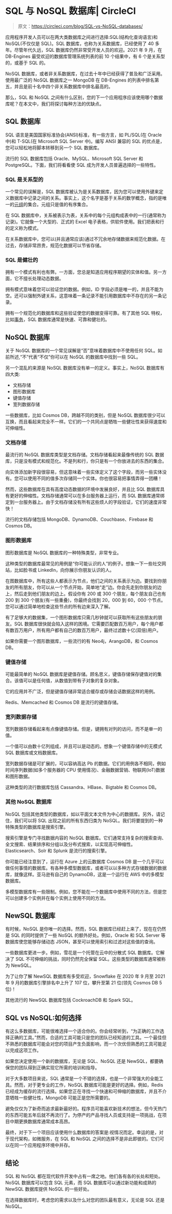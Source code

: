 # SQL 与 NoSQL 数据库| CircleCI

> 原文：<https://circleci.com/blog/SQL-vs-NoSQL-databases/>

应用程序开发人员可以在两大类数据库之间进行选择:SQL(结构化查询语言)和 NoSQL(不仅仅是 SQL)。SQL 数据库，也称为关系数据库，已经使用了 40 多年。尽管年代久远，SQL 数据库仍然非常受开发人员的欢迎。2021 年 9 月，在 DB-Engines 最受欢迎的数据库管理系统列表的前 10 个结果中，有 6 个是关系型的，或基于 SQL 的。

NoSQL 数据库，或者非关系数据库，在过去十年中已经获得了普及和广泛采用。使用最广泛的 NoSQL 数据库之一 MongoDB 在 DB-Engines 的列表中排名第五，并且是前十名中四个非关系数据库中排名最高的。

那么，SQL 和 NoSQL 之间有什么区别，您的下一个应用程序应该使用哪个数据库呢？在本文中，我们将探讨每种方法的优缺点。

## SQL 数据库

SQL 语言是美国国家标准协会(ANSI)标准，有一些方言，如 PL/SQL(在 Oracle 中)和 T-SQL(在 Microsoft SQL Server 中)。编写 ANSI 兼容的 SQL 的优点是，您可以轻松地将脚本转移到另一个 SQL 数据库。

流行的 SQL 数据库包括 Oracle、MySQL、Microsoft SQL Server 和 PostgreSQL。下面，我们将看看使 SQL 成为开发人员普遍选择的一些特性。

### SQL 是关系型的

一个常见的误解是，SQL 数据库被认为是关系数据库，因为您可以使用外键来定义数据库中记录之间的关系。事实上，这个名字是基于关系的数学概念，指的是唯一的[元组](https://en.wikipedia.org/wiki/Tuple)的集合。元组只是值的有序集合。

在 SQL 数据库中，关系被表示为表，关系中的每个元组构成表中的一行(通常称为记录)。它就像一个大型的、正式的 Excel 电子表格，供软件使用。我们把表和行的定义称为模式。

在关系数据库中，您可以(并且通常应该)通过不冗余地存储数据来规范化数据。在过去，存储非常昂贵，规范化数据可以节省存储。

### SQL 是健壮的

拥有一个模式有利也有弊。一方面，您总是知道应用程序期望的实体和值。另一方面，它不擅长处理动态数据。

拥有模式意味着您可以验证您的数据。例如，ID 字段必须是唯一的，并且不能为空。还可以强制外键关系，这意味着一条记录不能引用数据库中不存在的另一条记录。

拥有一个规范化的数据库和这些验证使您的数据变得可靠。有了其他 SQL 特权，比如[事务](https://en.wikipedia.org/wiki/Database_transaction)，SQL 数据库通常是快速、可靠和健壮的。

## NoSQL 数据库

关于 NoSQL 数据库的一个常见误解是“否”意味着数据库中不使用任何 SQL。如前所述,“不”代表“不仅”你可以在 NoSQL 的数据库中找到一些 SQL。

另一个混乱的来源是 NoSQL 数据库没有单一的定义。事实上，NoSQL 数据库有四大类:

*   文档存储
*   图形数据库
*   键值存储
*   宽列数据存储

一些数据库，比如 Cosmos DB，跨越不同的类别，但是 NoSQL 数据库很少可以互换，而且看起来完全不一样。它们的一个共同点是牺牲一些健壮性来获得速度和可伸缩性。

### 文档存储

最流行的 NoSQL 数据库类型是文档存储。文档存储看起来最像传统的 SQL 数据库，只是没有模式和规范化。不是列和行，你只是有一个你放进去的东西的集合。

向实体添加新字段很容易，但这意味着一些实体定义了这个字段，而另一些实体没有。您可以使用不同的值多次存储同一个实体。你也很容易把事情弄得一团糟！

然而，这些数据库在具有高度动态数据的环境中发展良好，并且比 SQL 数据库具有更好的伸缩性。文档存储通常可以在多台服务器上运行，而 SQL 数据库通常绑定到一台服务器上。由于文档存储没有所有这些烦人的字段验证，它们的速度非常快！

流行的文档存储包括 MongoDB、DynamoDB、Couchbase、Firebase 和 Cosmos DB。

### 图形数据库

图形数据库是 NoSQL 数据库的一种特殊类型，非常专业。

这种类型的数据库最常见的用例是“你可能认识的人”的例子。想象一下一些社交网站，比如脸书或 LinkedIn，向你展示你朋友认识的人。

在图数据库中，所有这些人都表示为节点，他们之间的关系表示为边。要找到你朋友的所有朋友，你可以从一个节点开始，简单地“走”边。你会先走到你朋友的边上，然后走到他们朋友的边上。假设你有 200 或 300 个朋友，每个朋友自己也有 200 到 300 个朋友(有一些重叠)，你最终会找到 20，000 到 60，000 个节点。您可以通过简单地检查这些节点的所有边来深入了解。

有了足够大的数据集，一个图形数据库只需几秒钟就可以获取所有这些朋友的朋友。SQL 数据库很快就会陷入这样的困境。它需要匹配数百万用户，每个用户都有数百万用户，所有用户都有自己的数百万用户，最终过滤数十亿(双倍)用户。

如果你需要一个图形数据库，一些流行的有 Neo4j，ArangoDB，和 Cosmos DB。

### 键值存储

可能最简单的 NoSQL 数据库是键值存储。顾名思义，键值存储保存键值对的集合。该值可以是任何值，从数值到带有子对象的复杂对象。

它的应用并不广泛，但是键值存储非常适合缓存或存储会话数据这样的用例。

Redis、Memcached 和 Cosmos DB 是流行的键值存储。

### 宽列数据存储

宽列数据存储看起来有点像键值存储。但是，键拥有对列的访问，而不是单一的值。

一个值可以由数十亿列组成，并且可以是动态的。想象一个键值存储中的无模式 SQL 数据库或文档数据库。

宽列数据存储是可扩展的，可以容纳高达 Pb 的数据。它们的用例各不相同，例如时间序列数据(如多个服务器的 CPU 使用情况)、金融数据营销、物联网(IoT)数据和图形数据。

这种类型的流行数据库包括 Cassandra、HBase、Bigtable 和 Cosmos DB。

### 其他 NoSQL 数据库

NoSQL 包括其他类型的数据库，如以平面文本文件为中心的数据库。另外，请记住，我们可以将 SQL 出现之前的所有东西归类为 NoSQL。我们将要提到的一种特殊类型的数据库是搜索引擎。

搜索引擎是专门寻找数据内容的 NoSQL 数据库。它们通常支持复杂的搜索查询、全文搜索、结果排序和分组以及分布式搜索，以实现高可伸缩性。Elasticsearch、Solr 和 Splunk 是流行的搜索引擎。

你可能已经注意到了，运行在 Azure 上的云数据库 Cosmos DB 是一个几乎可以做任何事情的数据库。有各种多模型数据库，或者可以以多种方式存储数据的数据库，就像这样。亚马逊有自己的 DynamoDB，这是一个运行在 AWS 中的多模型数据库。

多模型数据库有一些限制。例如，您不能在一个数据库中使用不同的方法，但是您可以创建多个实例并在每个实例上使用不同的方法。

## NewSQL 数据库

有时候，NoSQL 是你唯一的选择。然而，SQL 数据库已经赶上来了，现在在仍然是 SQL 的同时提供了一些 NoSQL 的额外好处。例如，Oracle 和 SQL Server 等数据库使您能够存储动态 JSON，甚至可以使用索引和过滤对这些值的查询。

一些数据库更进一步。例如，雪花是一个托管在云中的分散式 SQL 数据库。它解决了 SQL 不可伸缩的挑战，同时仍然完全保留 SQL。这些类型的数据库通常被称为 NewSQL。

为了让你了解 NewSQL 数据库有多受欢迎，Snowflake 在 2020 年 9 月至 2021 年 9 月的数据库引擎排名中上升了 107 位，攀升至第 21 位(领先 Cosmos DB 5 位)！

其他流行的 NewSQL 数据库包括 CockroachDB 和 Spark SQL。

## SQL vs NoSQL:如何选择

有这么多数据库，可能很难选择一个适合你的。你会经常听到，“为正确的工作选择正确的工具。”然而，合适的工具可能只是您的团队已经知道的工具。一个最佳但不熟悉的数据库可能会对您的项目产生负面影响，而一个次优但熟悉的工具可能足以完成这项工作。

如果您决定使用一个新的数据库，无论是 SQL、NoSQL 还是 NewSQL，都要确保您的团队得到正确实现它所需的培训和指导。

对于大多数项目来说，SQL 通常是一个不错的选择，也是一个非常强大的全能工具。然而，对于更专业的工作，NoSQL 数据库可能是更好的选择。例如，Redis 已经成为缓存的流行选择。如果您正在寻找一个快速和可伸缩的数据库，并且不介意牺牲一些健壮性，MongoDB 可能正是您所需要的。

避免仅仅为了新奇而追求最新最好的。程序员可能喜欢新技术的想法，但今天热门的东西可能五年后就不再流行了。为停产的产品寻找人员或支持是一项挑战，在项目中期更换数据库通常成本高昂。

最终，对于下一个项目应该使用什么数据库的答案是:视情况而定。幸运的是，对于现代架构，如微服务，在 SQL 和 NoSQL 之间的选择不是非此即彼的。它们可以在同一个应用程序环境中并存。

## 结论

SQL 和 NoSQL 都在现代软件开发中占有一席之地。他们各有各的长处和短处。NoSQL 数据库可以包含 SQL 元素，而 SQL 数据库可以通过新功能和成熟的 NewSQL 数据库提供 NoSQL 的一些好处。

在选择数据库时，考虑您的需求以及什么对您的团队最有意义，无论是 SQL 还是 NoSQL。